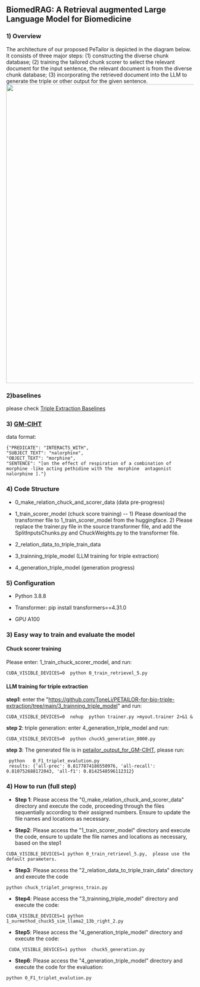 ## BiomedRAG: A Retrieval augmented Large Language Model for Biomedicine

### 1) Overview

The architecture of our proposed PeTailor is depicted in the diagram below.
It  consists of three major steps:  (1) constructing the diverse chunk database; (2) training the tailored chunk scorer to select the relevant document for the input sentence, the relevant document is from the diverse chunk database; (3) incorporating the retrieved document into the LLM  to generate the triple or other output for the given sentence.
<img src="https://github.com/ToneLi/PETAILOR-for-bio-triple-extraction/blob/main/framework.png" width="800"/>

### 2)baselines

please check [Triple Extraction Baselines](https://github.com/ToneLi/Sunflowers-triplet-extraction)


### 3) [GM-CIHT](https://github.com/ToneLi/PETAILOR-for-bio-triple-extraction/tree/main/dataset/0_GM-CIHT)

data format:

```
{"PREDICATE": "INTERACTS_WITH",
"SUBJECT_TEXT": "nalorphine",
"OBJECT_TEXT": "morphine",
"SENTENCE": "[on the effect of respiration of a combination of  morphine -like acting pethidine with the  morphine  antagonist  nalorphine ]."}
```
###  4) Code Structure

* 0_make_relation_chuck_and_scorer_data (data pre-progress)

* 1_train_scorer_model  (chuck score training)
      --  1) Please download the transformer file to 1_train_scorer_model from the huggingface. 2) Please replace the trainer.py file in the source transformer file, and add the  SplitInputsChunks.py and ChuckWeights.py to the transformer file.

* 2_relation_data_to_triple_train_data

* 3_trainning_triple_model  (LLM training for triple extraction)

* 4_generation_triple_model  (generation progress) 


### 5) Configuration

* Python  3.8.8

* Transformer: pip install transformers==4.31.0

* GPU A100

### 3)  Easy way to train and evaluate the model
####  Chuck scorer training

Please enter: 1_train_chuck_scorer_model, and run:

```
CUDA_VISIBLE_DEVICES=0  python 0_train_retrievel_5.py
```

#### LLM training for triple extraction

**step1**: enter the "https://github.com/ToneLi/PETAILOR-for-bio-triple-extraction/tree/main/3_trainning_triple_model" and run:

 ```
CUDA_VISIBLE_DEVICES=0  nohup  python trainer.py >myout.trainer 2>&1 &   
```

**step 2**:  triple generation:
enter 4_generation_triple_model and run:
```
CUDA_VISIBLE_DEVICES=0  python chuck5_generation_8000.py
```
**step 3**:  The generated file is in [petailor_output_for_GM-CIHT](https://github.com/ToneLi/PETAILOR-for-bio-triple-extraction/blob/main/4_generation_triple_model/chuck_5_triplet_8000.json), please run:

 ```
  python   0_F1_triplet_evalution.py
  results: {'all-prec': 0.8177874186550976, 'all-recall': 0.810752688172043, 'all-f1': 0.8142548596112312}
```
 

### 4) How to run (full step)

* **Step 1**: Please access the "0_make_relation_chuck_and_scorer_data" directory and execute the code, proceeding through the files sequentially according to their assigned numbers. Ensure to update the file names and locations as necessary.

* **Step2**:  Please access the "1_train_scorer_model" directory and execute the code,  ensure to update the file names and locations as necessary, based on the step1
```
CUDA_VISIBLE_DEVICES=1 python 0_train_retrievel_5.py,  please use the default parameters.
```
* **Step3**:   Please access the "2_relation_data_to_triple_train_data" directory and execute the code
```
python chuck_triplet_progress_train.py
```
* **Step4**:  Please access the "3_trainning_triple_model" directory and execute the code:
```
CUDA_VISIBLE_DEVICES=1 python 1_ourmethod_chuck5_sim_llama2_13b_right_2.py
```
* **Step5**:  Please access the "4_generation_triple_model" directory and execute the code:
```
 CUDA_VISIBLE_DEVICES=1 python  chuck5_generation.py
```
* **Step6**:   Please access the "4_generation_triple_model" directory and execute the code  for the evaluation:
```
python 0_F1_triplet_evalution.py
```

